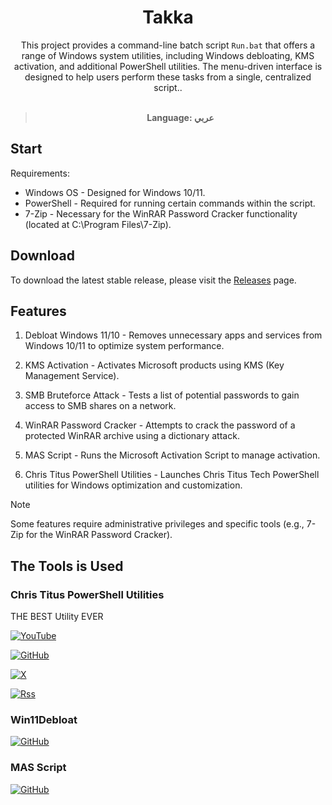 <div align="center">

# Takka
This project provides a command-line batch script `Run.bat` that offers a range of Windows system utilities, including Windows debloating, KMS activation, and additional PowerShell utilities. The menu-driven interface is designed to help users perform these tasks from a single, centralized script..<br/><br/>

> **Language: عربي**
</div>


## Start
Requirements:
- Windows OS - Designed for Windows 10/11.
- PowerShell - Required for running certain commands within the script.
- 7-Zip - Necessary for the WinRAR Password Cracker functionality (located at C:\Program Files\7-Zip).


## Download
To download the latest stable release, please visit the [Releases](https://github.com/Nahh2/Takka/releases) page.<br/>


## Features
1. Debloat Windows 11/10 - Removes unnecessary apps and services from Windows 10/11 to optimize system performance.

3. KMS Activation - Activates Microsoft products using KMS (Key Management Service).

5. SMB Bruteforce Attack - Tests a list of potential passwords to gain access to SMB shares on a network.
 
7. WinRAR Password Cracker - Attempts to crack the password of a protected WinRAR archive using a dictionary attack.

9. MAS Script - Runs the Microsoft Activation Script to manage activation.

11. Chris Titus PowerShell Utilities - Launches Chris Titus Tech PowerShell utilities for Windows optimization and customization.



> [!Note]  
> Some features require administrative privileges and specific tools (e.g., 7-Zip for the WinRAR Password Cracker).

## The Tools is Used

### Chris Titus PowerShell Utilities
THE BEST Utility EVER 

[![YouTube](https://img.shields.io/badge/YouTube-%23FF0000.svg?style=for-the-badge&logo=YouTube&logoColor=white)](https://www.youtube.com/@christitustech)

[![GitHub](https://img.shields.io/badge/github-%23121011.svg?style=for-the-badge&logo=github&logoColor=white)](https://github.com/ChrisTitusTech)

[![X](https://img.shields.io/badge/X-%23000000.svg?style=for-the-badge&logo=X&logoColor=white)](https://x.com/christitustech)

[![Rss](https://img.shields.io/badge/rss-F88900?style=for-the-badge&logo=rss&logoColor=white)](https://christitus.com/rss/)

### Win11Debloat

[![GitHub](https://img.shields.io/badge/github-%23121011.svg?style=for-the-badge&logo=github&logoColor=white)](https://github.com/Raphire/Win11Debloat)

### MAS Script

[![GitHub](https://img.shields.io/badge/github-%23121011.svg?style=for-the-badge&logo=github&logoColor=white)](https://github.com/massgravel/Microsoft-Activation-Scripts?tab=readme-ov-file#download--how-to-use-it)

